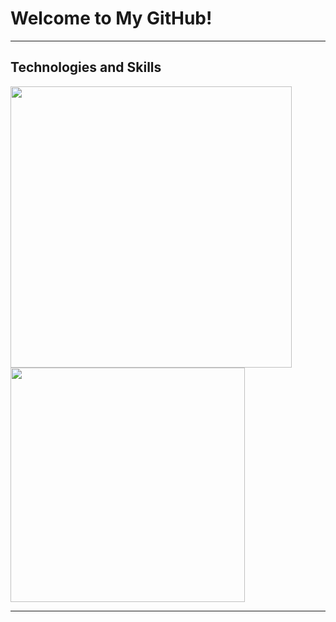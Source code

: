 # Welcome to My GitHub!

---

## Technologies and Skills

<img src="https://github-readme-stats.vercel.app/api?username=TheussBack&show_icons=true&theme=chartreuse-dark&?count_private=true&include_all_commits=true" width="450"> 
<img src="https://github-readme-stats.vercel.app/api/top-langs/?username=TheussBack&layout=compact&theme=chartreuse-dark" width="375">

---
